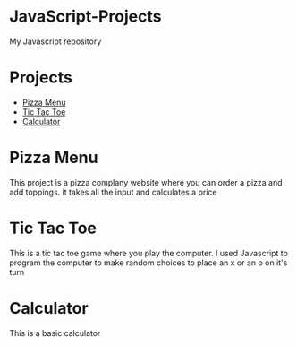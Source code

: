 # JavaScript-Projects
My Javascript repository

# Projects
* [Pizza Menu](https://github.com/ksalvo15/JavaScript-Projects/blob/main/BasicjavascriptProjects/Pizzaproject/index.html)
* [Tic Tac Toe](https://github.com/ksalvo15/JavaScript-Projects/blob/main/BasicjavascriptProjects/TicTacToe/index.html)
* [Calculator](https://github.com/ksalvo15/JavaScript-Projects/blob/main/BasicjavascriptProjects/Calculator/index.html)

# Pizza Menu
This project is a pizza complany website where you can order a pizza and add toppings. it takes all the input and calculates a price

# Tic Tac Toe
This is a tic tac toe game where you play the computer. I used Javascript to program the computer to make random choices to place an x or an o on it's turn

# Calculator
This is a basic calculator 
